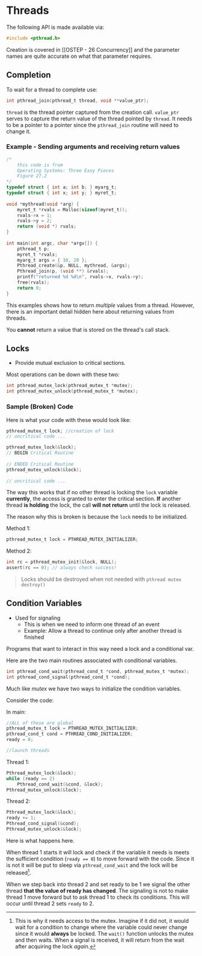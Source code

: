 # Threads

The following API is made available via:

```c
#include <pthread.h>
```

Creation is covered in [[OSTEP - 26 Concurrency]] and the parameter names are quite accurate on what that parameter requires. 

## Completion
To wait for a thread to complete use:

```c
int pthread_join(pthread_t thread, void **value_ptr);
```

`thread` is the thread pointer captured from the creation call. `value_ptr` serves to capture the return value of the thread pointed by `thread`. It needs to be a pointer to a pointer since the `pthread_join` routine will need to change it. 

### Example - Sending arguments and receiving return values

```c
/*
	this code is from 
	Operating Systems: Three Easy Pieces
	Figure 27.2
*/
typedef struct { int a; int b; } myarg_t;  
typedef struct { int x; int y; } myret_t;  
 
void *mythread(void *arg) {  
	myret_t *rvals = Malloc(sizeof(myret_t));  
	rvals->x = 1;  
	rvals->y = 2;  
	return (void *) rvals;  
}  
  
int main(int argc, char *argv[]) {  
	pthread_t p;  
	myret_t *rvals;  
	myarg_t args = { 10, 20 };  
	Pthread_create(&p, NULL, mythread, &args);  
	Pthread_join(p, (void **) &rvals);  
	printf("returned %d %d\n", rvals->x, rvals->y);  
	free(rvals);  
	return 0;  
}
```

 This examples shows how to return *multiple* values from a thread. However, there is an important detail hidden here about returning values from threads. 

You **cannot** return a value that is stored on the thread's call stack. 

## Locks 
+ Provide mutual exclusion to critical sections.

Most operations can be down with these two:
```c
int pthread_mutex_lock(pthread_mutex_t *mutex);  
int pthread_mutex_unlock(pthread_mutex_t *mutex);
```

### Sample (Broken) Code

Here is what your code with these would look like:
```c
pthread_mutex_t lock; //creation of lock
// uncritical code ...

pthread_mutex_lock(&lock);
// BEGIN Critical Routine
	
// ENDED Critical Routine
pthread_mutex_unlock(&lock);
	
// uncritical code ...
```

The way this works that if no other thread is locking the `lock` variable **currently**, the access is granted to enter the critical section. **If** another thread **is holding** the lock, the call **will not return** until the lock is released. 

The reason why this is broken is because the `lock` needs to be initialized. 

Method 1:
```c
pthread_mutex_t lock = PTHREAD_MUTEX_INITIALIZER;
```

Method 2:
```c
int rc = pthread_mutex_init(&lock, NULL);  
assert(rc == 0); // always check success!
```

> Locks should be destroyed when not needed with  `pthread mutex destroy()`

## Condition Variables
- Used for signaling
	- This is when we need to inform one thread of an event
	- Example: Allow a thread to continue only after another thread is finished

Programs that want to interact in this way need a lock and a conditional var. 

Here are the two main routines associated with conditional variables. 
```c
int pthread_cond_wait(pthread_cond_t *cond, pthread_mutex_t *mutex);  
int pthread_cond_signal(pthread_cond_t *cond);
```

Much like *mutex* we have two ways to initialize the condition variables.   

Consider the code:

In main:
```c
//ALL of these are global
pthread_mutex_t lock = PTHREAD_MUTEX_INITIALIZER;  
pthread_cond_t cond = PTHREAD_COND_INITIALIZER;
ready = 0;

//launch threads
```

Thread $1:$ 
```c
Pthread_mutex_lock(&lock);  
while (ready == 2)  
	Pthread_cond_wait(&cond, &lock);  
Pthread_mutex_unlock(&lock);
```

Thread $2:$
```c
Pthread_mutex_lock(&lock);  
ready += 1;  
Pthread_cond_signal(&cond);  
Pthread_mutex_unlock(&lock);
```

Here is what happens here.

When thread 1 starts it will lock and check if the variable it needs is meets the sufficient condition (`ready == 0`) to move forward with the code. Since it is not it will be put to sleep via `pthread_cond_wait` and the lock will be released[^1]. 

When we step back into thread 2 and set ready to be 1 we signal the other thread **that the value of ready has changed**. The signaling is not to make thread 1 move forward but to ask thread 1 to check its conditions. This will occur until thread 2 sets `ready` to 2. 



[^1]: This is why it needs access to the mutex. Imagine if it did not, it would wait for a condition to change where the variable could never change since it would **always** be locked. The `wait()` function unlocks the mutex and then waits. When a signal is received, it will return from the wait after acquiring the lock *again*.  
